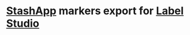 # [StashApp](https://github.com/stashapp/stash) markers export for [Label Studio](https://labelstud.io/)


